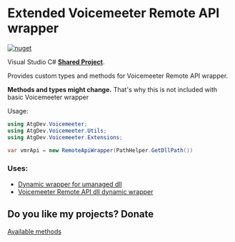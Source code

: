 # Extended Voicemeeter Remote API wrapper
[![nuget](https://img.shields.io/nuget/v/a-tg.VmrapiDynWrapExt)](https://www.nuget.org/packages/a-tg.VmrapiDynWrapExt)

Visual Studio C# [**Shared Project**](https://github.com/A-tG/Voicemeeter-Remote-API-dll-dynamic-wrapper/wiki/Useful-Info#how-to-useadd-a-visual-studio-shared-project). 

Provides custom types and methods for Voicemeeter Remote API wrapper. 

**Methods and types might change.** That's why this is not included with basic Voicemeeter wrapper

Usage:
```csharp
using AtgDev.Voicemeeter;
using AtgDev.Voicemeeter.Utils;
using AtgDev.Voicemeeter.Extensions;

var vmrApi = new RemoteApiWrapper(PathHelper.GetDllPath())
```

### Uses:
* [Dynamic wrapper for umanaged dll](https://github.com/A-tG/Dynamic-wrapper-for-unmanaged-dll)
* [Voicemeeter Remote API dll dynamic wrapper](https://github.com/A-tG/Voicemeeter-Remote-API-dll-dynamic-wrapper)

## Do you like my projects? Donate
[Available methods](https://taplink.cc/atgdev)
